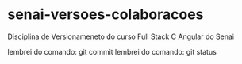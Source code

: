 # senai-versoes-colaboracoes
Disciplina de Versionameneto do curso Full Stack C Angular do Senai


lembrei do comando: git commit
lembrei do comando: git status

